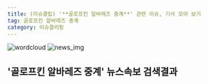 ```yaml
---
title: (이슈클립) '**골로프킨 알바레즈 중계**' 관련 이슈, 기사 모아 보기
tag: 골로프킨 알바레즈 중계
category: 이슈클리핑
---
```

![wordcloud](https://s3.ap-northeast-2.amazonaws.com/lyrics101-wordcloud/2018-09-16-1537062089.png)
![news_img](https://user-images.githubusercontent.com/42597476/44507050-1206f400-a6e4-11e8-8d98-7ffbfebb353f.png)
## **'**골로프킨 알바레즈 중계**'** 뉴스속보 검색결과

